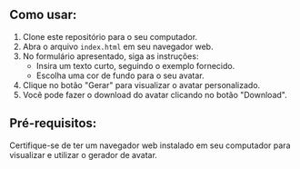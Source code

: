 ## Como usar:

1. Clone este repositório para o seu computador.
2. Abra o arquivo `index.html` em seu navegador web.
3. No formulário apresentado, siga as instruções:
   - Insira um texto curto, seguindo o exemplo fornecido.
   - Escolha uma cor de fundo para o seu avatar.
4. Clique no botão "Gerar" para visualizar o avatar personalizado.
5. Você pode fazer o download do avatar clicando no botão "Download".

## Pré-requisitos:

Certifique-se de ter um navegador web instalado em seu computador para visualizar e utilizar o gerador de avatar.

